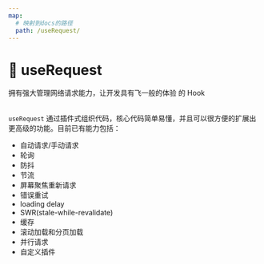```yaml
---
map:
  # 映射到docs的路径
  path: /useRequest/
---
```


# 🚀 useRequest

拥有强大管理网络请求能力，让开发具有飞一般的体验 的 Hook <br /> <br />

`useRequest` 通过插件式组织代码，核心代码简单易懂，并且可以很方便的扩展出更高级的功能。目前已有能力包括：

- 自动请求/手动请求
- 轮询
- 防抖
- 节流
- 屏幕聚焦重新请求
- 错误重试
- loading delay
- SWR(stale-while-revalidate)
- 缓存
- 滚动加载和分页加载
- 并行请求
- 自定义插件
